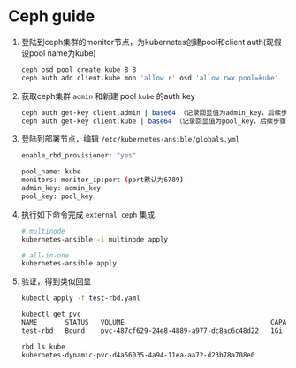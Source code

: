 # Ceph guide

1. 登陆到ceph集群的monitor节点，为kubernetes创建pool和client auth(现假设pool name为kube)

    ``` bash
    ceph osd pool create kube 8 8
    ceph auth add client.kube mon 'allow r' osd 'allow rwx pool=kube'
    ```

2. 获取ceph集群 `admin` 和新建 pool `kube` 的auth key

    ``` bash
    ceph auth get-key client.admin | base64 （记录回显值为admin_key，后续步骤需要用）
    ceph auth get-key client.kube | base64 （记录回显值为pool_key，后续步骤需要用）
    ```

3. 登陆到部署节点，编辑 `/etc/kubernetes-ansible/globals.yml`

    ``` bash
    enable_rbd_provisioner: "yes"

    pool_name: kube
    monitors: monitor_ip:port (port默认为6789)
    admin_key: admin_key
    pool_key: pool_key
    ```

4. 执行如下命令完成 `external ceph` 集成.

    ``` bash
    # multinode
    kubernetes-ansible -i multinode apply

    # all-in-one
    kubernetes-ansible apply
    ```

5. 验证，得到类似回显

    ``` bash
    kubectl apply -f test-rbd.yaml

    kubectl get pvc
    NAME       STATUS   VOLUME                                     CAPACITY   ACCESS MODES   STORAGECLASS   AGE
    test-rbd   Bound    pvc-487cf629-24e8-4889-a977-dc8ac6c48d22   1Gi        RWO            rbd            25m

    rbd ls kube
    kubernetes-dynamic-pvc-d4a56035-4a94-11ea-aa72-d23b78a708e0
    ```
